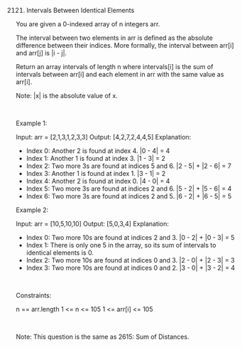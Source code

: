 2121. Intervals Between Identical Elements

You are given a 0-indexed array of n integers arr.

The interval between two elements in arr is defined as the absolute difference between their indices. More formally, the interval between arr[i] and arr[j] is |i - j|.

Return an array intervals of length n where intervals[i] is the sum of intervals between arr[i] and each element in arr with the same value as arr[i].

Note: |x| is the absolute value of x.

 

Example 1:

Input: arr = [2,1,3,1,2,3,3]
Output: [4,2,7,2,4,4,5]
Explanation:
- Index 0: Another 2 is found at index 4. |0 - 4| = 4
- Index 1: Another 1 is found at index 3. |1 - 3| = 2
- Index 2: Two more 3s are found at indices 5 and 6. |2 - 5| + |2 - 6| = 7
- Index 3: Another 1 is found at index 1. |3 - 1| = 2
- Index 4: Another 2 is found at index 0. |4 - 0| = 4
- Index 5: Two more 3s are found at indices 2 and 6. |5 - 2| + |5 - 6| = 4
- Index 6: Two more 3s are found at indices 2 and 5. |6 - 2| + |6 - 5| = 5


Example 2:

Input: arr = [10,5,10,10]
Output: [5,0,3,4]
Explanation:
- Index 0: Two more 10s are found at indices 2 and 3. |0 - 2| + |0 - 3| = 5
- Index 1: There is only one 5 in the array, so its sum of intervals to identical elements is 0.
- Index 2: Two more 10s are found at indices 0 and 3. |2 - 0| + |2 - 3| = 3
- Index 3: Two more 10s are found at indices 0 and 2. |3 - 0| + |3 - 2| = 4


 

Constraints:

n == arr.length
1 <= n <= 105
1 <= arr[i] <= 105

 

Note: This question is the same as 2615: Sum of Distances.